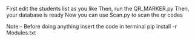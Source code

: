 First edit the students list as you like
Then, run the QR_MARKER.py
Then, your database is ready
Now you can use Scan.py to scan the qr codes

Note:- Before doing anything insert the code in terminal
pip install -r Modules.txt
